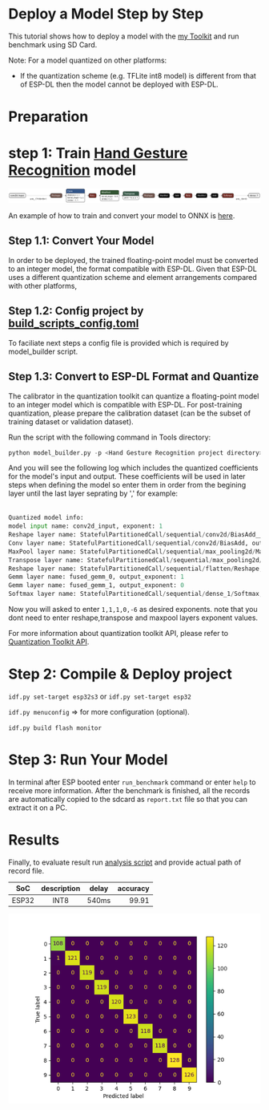 # Deploy a Model Step by Step

This tutorial shows how to deploy a model with the [my Toolkit](../Tools/model_builder.py) and run benchmark using SD Card.

Note: For a model quantized on other platforms:
- If the quantization scheme (e.g. TFLite int8 model) is different from that of ESP-DL then the model cannot be deployed with ESP-DL.


# Preparation

# step 1: Train [Hand Gesture Recognition](https://www.kaggle.com/datasets/gti-upm/leapgestrecog) model

<p align="center">
    <img width="%" src="./logs/handrecognition_model_int8.onnx.png"> 
</p>


An example of how to train and convert your model to ONNX is [here](https://colab.research.google.com/drive/1v0z9TtTr9b73pfd51tNwvzFB0xPg1D6F?usp=sharing).


## Step 1.1: Convert Your Model

In order to be deployed, the trained floating-point model must be converted to an integer model, the format compatible with ESP-DL. Given that ESP-DL uses a different quantization scheme and element arrangements compared with other platforms, 

## Step 1.2: Config project by [build_scripts_config.toml](./build_scripts_config.toml)

To faciliate next steps a config file is provided which is required by model_builder script.

## Step 1.3: Convert to ESP-DL Format and Quantize

The calibrator in the quantization toolkit can quantize a floating-point model to an integer model which is compatible with ESP-DL. For post-training quantization, please prepare the calibration dataset (can be the subset of training dataset or validation dataset).

Run the script with the following command in Tools directory:

```python
python model_builder.py -p <Hand Gesture Recognition project directory>
```

And you will see the following log which includes the quantized coefficients for the model's input and output. These coefficients will be used in later steps when defining the model so enter them in order from the begining layer until the last layer seprating by ',' for example:

```python

Quantized model info:
model input name: conv2d_input, exponent: 1
Reshape layer name: StatefulPartitionedCall/sequential/conv2d/BiasAdd__6, output_exponent: 1
Conv layer name: StatefulPartitionedCall/sequential/conv2d/BiasAdd, output_exponent: 1
MaxPool layer name: StatefulPartitionedCall/sequential/max_pooling2d/MaxPool, output_exponent: 1
Transpose layer name: StatefulPartitionedCall/sequential/max_pooling2d/MaxPool__12, output_exponent: 1
Reshape layer name: StatefulPartitionedCall/sequential/flatten/Reshape, output_exponent: 1
Gemm layer name: fused_gemm_0, output_exponent: 1
Gemm layer name: fused_gemm_1, output_exponent: 0
Softmax layer name: StatefulPartitionedCall/sequential/dense_1/Softmax, output_exponent: -6

```

Now you will asked to enter `1,1,1,0,-6` as desired exponents. note that you dont need to enter reshape,transpose and maxpool layers exponent values.

For more information about quantization toolkit API, please refer to [Quantization Toolkit API](https://github.com/espressif/esp-dl/blob/master/tools/quantization_tool/quantization_tool_api.md).

# Step 2: Compile & Deploy project

`idf.py set-target esp32s3` or `idf.py set-target esp32`

`idf.py menuconfig` => for more configuration (optional).

`idf.py build flash monitor`


# Step 3: Run Your Model

In terminal after ESP booted enter `run_benchmark` command or enter `help` to receive more information. After the benchmark is finished, all the records are automatically copied to the sdcard as `report.txt` file so that you can extract it on a PC.


# Results
Finally, to evaluate result run [analysis script](../Tools/analysis.py) and provide actual path of record file.

<center>

| SoC      | description         | delay  | accuracy |
|----------|:-------------------:|:------:|---------:|
| ESP32    | INT8 | 540ms   | 99.91    |

</center>

</center>

<p align="center">
    <img width="%" src="./logs/REPORT_1200_INT8.png"> 
</p>